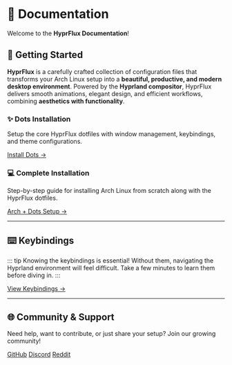 # 📖 Documentation

Welcome to the **HyprFlux Documentation**!

## 🚀 Getting Started

**HyprFlux** is a carefully crafted collection of configuration files that transforms your Arch Linux setup into a **beautiful, productive, and modern desktop environment**.
Powered by the **Hyprland compositor**, HyprFlux delivers smooth animations, elegant design, and efficient workflows, combining **aesthetics with functionality**.

<div class="grid grid-cols-1 md:grid-cols-2 gap-6 mt-8">
  <div class="border border-gray-700 rounded-2xl p-6 bg-[#0E0E16] shadow-lg">
    <h3 id="c1-h3" class="text-xl font-semibold mb-3">✨ Dots Installation</h3>
    <p class="text-gray-400 mb-4">Setup the core HyprFlux dotfiles with window management, keybindings, and theme configurations.</p>
    <a id="c1-a" href="/general/installation" class="inline-flex items-center mt-8 bg-[#0E0E16] border border-gray-700 rounded-lg px-8 py-3 text-blue-400 hover:text-blue-300 transition">
      Install Dots →
    </a>
  </div>

  <div class="border border-gray-700 rounded-2xl p-6 bg-[#0E0E16] shadow-lg">
    <h3 id="c1-h3" class="text-xl font-semibold mb-3">💻 Complete Installation</h3>
    <p class="text-gray-400 mb-4">Step-by-step guide for installing Arch Linux from scratch along with the HyprFlux dotfiles.</p>
    <a id="c1-a" href="/complete/arch" class="inline-flex mt-7 items-center bg-[#0E0E16] border border-gray-700 rounded-lg px-8 py-3 text-blue-400 hover:text-blue-300 transition">
      Arch + Dots Setup →
    </a>
  </div>
</div>

---

## ⌨️ Keybindings

::: tip
Knowing the keybindings is essential! Without them, navigating the Hyprland environment will feel difficult. Take a few minutes to learn them before diving in.
:::

<div class="mt-6">
  <a id="c1-a" href="/keybindings/hyprland" class="inline-flex items-center bg-[#0E0E16] border border-gray-700 rounded-lg px-8 py-3 text-blue-400 hover:text-blue-300 transition">
    View Keybindings →
  </a>
</div>

---

## 🌐 Community & Support

Need help, want to contribute, or just share your setup? Join our growing community!

<div class="flex gap-4 mt-6">
  <a id="c1-a"  href="#" class="px-4 py-2 border border-gray-700 rounded-lg hover:bg-gray-800 transition-colors">GitHub</a>
  <a id="c1-a" href="#" class="px-4 py-2 border border-gray-700 rounded-lg hover:bg-gray-800 transition-colors">Discord</a>
  <a id="c1-a" href="#" class="px-4 py-2 border border-gray-700 rounded-lg hover:bg-gray-800 transition-colors">Reddit</a>
</div>
